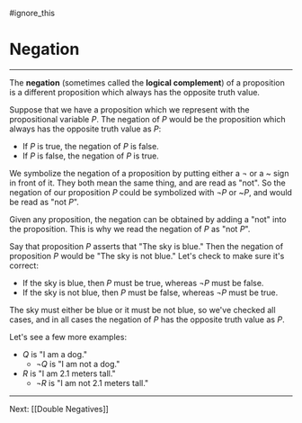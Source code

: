 #ignore_this 
# Negation
---
The **negation** (sometimes called the **logical complement**) of a proposition is a different proposition which always has the opposite truth value.

Suppose that we have a proposition which we represent with the propositional variable $P$. The negation of $P$ would be the proposition which always has the opposite truth value as $P$:

- If $P$ is true, the negation of $P$ is false.
- If $P$ is false, the negation of $P$ is true.

We symbolize the negation of a proposition by putting either a $\neg$ or a \~ sign in front of it. They both mean the same thing, and are read as "not". So the negation of our proposition $P$ could be symbolized with $\neg P$ or \~$P$, and would be read as "not $P$".

Given any proposition, the negation can be obtained by adding a "not" into the proposition. This is why we read the negation of $P$ as "not $P$".

Say that proposition $P$ asserts that "The sky is blue." Then the negation of proposition $P$ would be "The sky is not blue." Let's check to make sure it's correct:

- If the sky is blue, then $P$ must be true, whereas $\neg P$ must be false.
- If the sky is not blue, then $P$ must be false, whereas $\neg P$ must be true.

The sky must either be blue or it must be not blue, so we've checked all cases, and in all cases the negation of $P$ has the opposite truth value as $P$.

Let's see a few more examples:
- $Q$ is "I am a dog."
	- $\neg Q$ is "I am not a dog."
- $R$ is "I am 2.1 meters tall."
	- $\neg R$ is "I am not 2.1 meters tall."

---

Next: [[Double Negatives]]